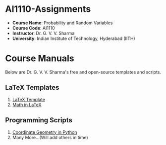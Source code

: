 # AI1110-Assignments
- **Course Name**: Probability and Random Variables
- **Course Code**: AI1110
- **Instructor**: Dr. G. V. V. Sharma
- **University**: Indian Institute of Technology, Hyderabad (IITH)

# Course Manuals
Below are Dr. G. V. V. Sharma's free and open-source templates and scripts.
## LaTeX Templates
1. [LaTeX Template](https://github.com/gadepall/AI5030/tree/main/LaTex_Template)
2. [Math in LaTeX](https://github.com/gadepall/cbse-papers/tree/main/2020/math)
## Programming Scripts
1. [Coordinate Geometry in Python](https://github.com/gadepall/cbse-papers/tree/main/CoordGeo)
2. Many More...(Will add others in time)
